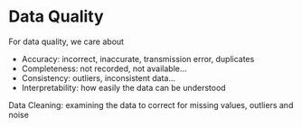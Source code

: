 # Data Quality

For data quality, we care about 

* Accuracy: incorrect, inaccurate, transmission error, duplicates
* Completeness: not recorded, not available...
* Consistency: outliers, inconsistent data...
* Interpretability: how easily the data can be understood

Data Cleaning: examining the data to correct for missing values, outliers and noise



